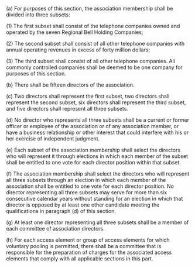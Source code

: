 (a) For purposes of this section, the association membership shall be divided into three subsets:

(1) The first subset shall consist of the telephone companies owned and operated by the seven Regional Bell Holding Companies;

(2) The second subset shall consist of all other telephone companies with annual operating revenues in excess of forty million dollars;

(3) The third subset shall consist of all other telephone companies. All commonly controlled companies shall be deemed to be one company for purposes of this section.

(b) There shall be fifteen directors of the association.

(c) Two directors shall represent the first subset, two directors shall represent the second subset, six directors shall represent the third subset, and five directors shall represent all three subsets.

(d) No director who represents all three subsets shall be a current or former officer or employee of the association or of any association member, or have a business relationship or other interest that could interfere with his or her exercise of independent judgment.

(e) Each subset of the association membership shall select the directors who will represent it through elections in which each member of the subset shall be entitled to one vote for each director position within that subset.

(f) The association membership shall select the directors who will represent all three subsets through an election in which each member of the association shall be entitled to one vote for each director position. No director representing all three subsets may serve for more than six consecutive calendar years without standing for an election in which that director is opposed by at least one other candidate meeting the qualifications in paragraph (d) of this section.

(g) At least one director representing all three subsets shall be a member of each committee of association directors.

(h) For each access element or group of access elements for which voluntary pooling is permitted, there shall be a committee that is responsible for the preparation of charges for the associated access elements that comply with all applicable sections in this part.

